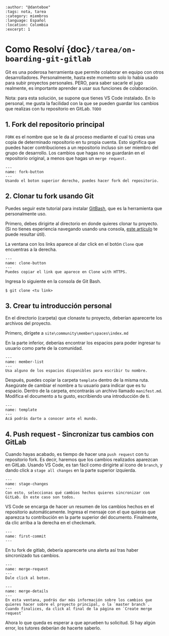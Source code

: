 ```{post} 2023-07-18
:author: "@danteboe"
:tags: nota, tarea
:category: miembros
:language: Español
:location: Colombia
:excerpt: 1
```

# Como Resolví {doc}`/tarea/on-boarding-git-gitlab`

Git es una poderosa herramienta que permite colaborar en equipo con otros desarrolladores. Personalmente, hasta este momento solo lo había usado para subir proyectos personales. PERO, para saber sacarle el jugo realmente, es importante aprender a usar sus funciones de colaboración.

Nota: para esta solución, se supone que tienes VS Code instalado. En lo personal, me gusta la facilidad con la que se pueden guardar los cambios que realizas con tu repositorio en GitLab.
`TODO`

## 1. Fork del repositorio principal

`FORK` es el nombre que se le da al proceso mediante el cual tú creas una copia de determinado repositorio en tu propia cuenta. Esto significa que puedes hacer contribuciones a un repositorio incluso sin ser miembro del grupo de desarrollo. Los cambios que hagas no se guardarán en el repositorio original, a menos que hagas un `merge request.`

```{figure} danteboe.md-data/fork.png
---
name: fork-button
---
Usando el boton superior derecho, puedes hacer fork del repositorio.
```

## 2. Clonar tu fork usando Git
Puedes seguir este tutorial para instalar [GitBash](https://www.educative.io/answers/how-to-install-git-bash-in-windows), que es la herramienta que personalmente uso.

Primero, debes dirigirte al directorio en donde quieres clonar tu proyecto. (Si no tienes experiencia navegando usando una consola, [este artículo](https://www.computerhope.com/issues/ch000795.htm) te puede resultar útil).

La ventana con los links aparece al dar click en el botón `Clone` que encuentras a la derecha.

```{figure} danteboe.md-data/clone.png
---
name: clone-button
---
Puedes copiar el link que aparece en Clone with HTTPS.
```
Ingresa lo siguiente en la consola de Git Bash.

```console
$ git clone <tu link>
```
## 3. Crear tu introducción personal
En el directorio (carpeta) que clonaste tu proyecto, deberían aparecerte los archivos del proyecto. 

Primero, dirígete a `site\community\member\spaces\index.md`

En la parte inferior, deberías encontrar los espacios para poder ingresar tu usuario como parte de la comunidad. 

```{figure} danteboe.md-data/members.png
---
name: member-list
---
Usa alguno de los espacios disponibles para escribir tu nombre.
```
Después, puedes copiar la carpeta `template` dentro de la misma ruta. Asegúrate de cambiar el nombre a tu usuario para indicar que es tu espacio. Dentro de la carpeta, encontrarás un archivo llamado `manifest.md`. Modifica el documento a tu gusto, escribiendo una introducción de ti.

```{figure} danteboe.md-data/template.png
---
name: template
---
Acá podrás darte a conocer ante el mundo.
```

## 4. Push request - Sincronizar tus cambios con GitLab

Cuando hayas acabado, es tiempo de hacer una `push request` con tu repositorio fork. Es decir, haremos que los cambios realizados aparezcan en GitLab.
Usando VS Code, es tan fácil como dirigirte al ícono de `branch`, y dando click a `stage all changes` en la parte superior izquierda.

```{figure} danteboe.md-data/stage_changes.png
---
name: stage-changes
---
Con esto, seleccionas qué cambios hechos quieres sincronizar con GitLab. En este caso son todos.
```
VS Code se encarga de hacer un resumen de los cambios hechos en el repositorio automáticamente. Ingresa el mensaje con el que quieras que aparezca tu contribución en la parte superior del documento. Finalmente, da clic arriba a la derecha en el checkmark.

```{figure} danteboe.md-data/first_commit.png
---
name: first-commit
---
```
En tu fork de gitlab, debería aparecerte una alerta así tras haber sincronizado tus cambios.
```{figure} danteboe.md-data/merge_request.png
---
name: merge-request
---
Dale click al boton.
```

```{figure} danteboe.md-data/merge_details.png
---
name: merge-details
---
En esta ventana, podrás dar más información sobre los cambios que quieres hacer sobre el proyecto principal, o la `master branch`. Cuando finalices, da click al final de la página en `Create merge request`
```
Ahora lo que queda es esperar a que aprueben tu solicitud. Si hay algún error, los tutores deberían de hacerte saberlo.
